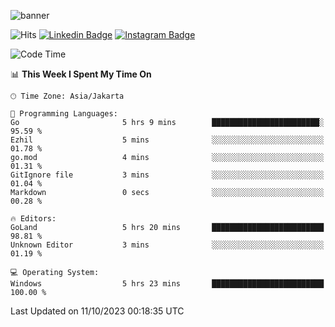 ![banner](https://readme-typing-svg.herokuapp.com/?lines=Hello,+There!+👋;This+is+ryanbekhen....;Nice+to+meet+you!&center=false)

![Hits](https://hits.seeyoufarm.com/api/count/incr/badge.svg?url=https%3A%2F%2Fgithub.com%2Fryanbekhen%2Fhit-counter&count_bg=%2379C83D&title_bg=%23555555&icon=github.svg&icon_color=%23E7E7E7&title=Provile+views&edge_flat=true)
[![Linkedin Badge](https://img.shields.io/badge/-LinkedIn-0e76a8?style=flat-square&logo=Linkedin&logoColor=white)](https://linkedin.com/in/ryanbekhen)
[![Instagram Badge](https://img.shields.io/badge/-Instagram-e4405f?style=flat-square&logo=Instagram&logoColor=white)](https://instagram.com/ryanbekhen.dev/)

<!--START_SECTION:waka-->
![Code Time](http://img.shields.io/badge/Code%20Time-674%20hrs%2054%20mins-blue)

📊 **This Week I Spent My Time On** 

```text
🕑︎ Time Zone: Asia/Jakarta

💬 Programming Languages: 
Go                       5 hrs 9 mins        ████████████████████████░   95.59 % 
Ezhil                    5 mins              ░░░░░░░░░░░░░░░░░░░░░░░░░   01.78 % 
go.mod                   4 mins              ░░░░░░░░░░░░░░░░░░░░░░░░░   01.31 % 
GitIgnore file           3 mins              ░░░░░░░░░░░░░░░░░░░░░░░░░   01.04 % 
Markdown                 0 secs              ░░░░░░░░░░░░░░░░░░░░░░░░░   00.28 % 

🔥 Editors: 
GoLand                   5 hrs 20 mins       █████████████████████████   98.81 % 
Unknown Editor           3 mins              ░░░░░░░░░░░░░░░░░░░░░░░░░   01.19 % 

💻 Operating System: 
Windows                  5 hrs 23 mins       █████████████████████████   100.00 % 
```


 Last Updated on 11/10/2023 00:18:35 UTC
<!--END_SECTION:waka-->
